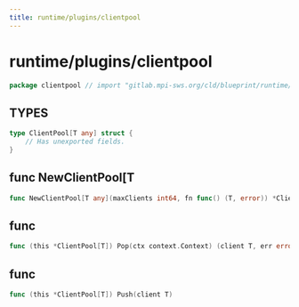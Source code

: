 ```yaml
---
title: runtime/plugins/clientpool
---
```

# runtime/plugins/clientpool
```go
package clientpool // import "gitlab.mpi-sws.org/cld/blueprint/runtime/plugins/clientpool"
```

## TYPES

```go
type ClientPool[T any] struct {
	// Has unexported fields.
}
```
## func NewClientPool[T
```go
func NewClientPool[T any](maxClients int64, fn func() (T, error)) *ClientPool[T]
```

## func 
```go
func (this *ClientPool[T]) Pop(ctx context.Context) (client T, err error)
```

## func 
```go
func (this *ClientPool[T]) Push(client T)
```


